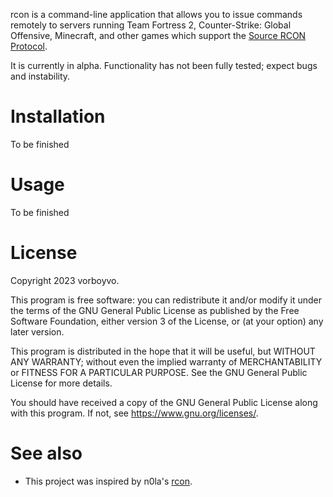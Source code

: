 rcon is a command-line application that allows you to issue commands remotely
to servers running Team Fortress 2, Counter-Strike: Global Offensive, Minecraft,
and other games which support the [Source RCON Protocol](https://developer.valvesoftware.com/wiki/Source_RCON_Protocol).

It is currently in alpha. Functionality has not been fully tested; expect bugs and instability.

# Installation

To be finished

# Usage

To be finished

# License

Copyright 2023 vorboyvo.

This program is free software: you can redistribute it and/or modify it under the terms of the GNU General Public License as published by the Free Software Foundation, either version 3 of the License, or (at your option) any later version.

This program is distributed in the hope that it will be useful, but WITHOUT ANY WARRANTY; without even the implied warranty of MERCHANTABILITY or FITNESS FOR A PARTICULAR PURPOSE. See the GNU General Public License for more details.

You should have received a copy of the GNU General Public License along with this program. If not, see <https://www.gnu.org/licenses/>.

# See also

* This project was inspired by n0la's [rcon](https://github.com/n0la/rcon).